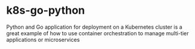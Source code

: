# k8s-go-python
Python and Go application for deployment on a Kubernetes cluster is a great example of how to use container orchestration to manage multi-tier applications or microservices
